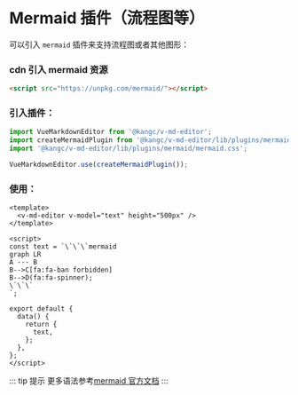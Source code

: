 # Mermaid 插件（流程图等）

可以引入 `mermaid` 插件来支持流程图或者其他图形：

<ClientOnly>
  <plugin-mermaid />
</ClientOnly>

### cdn 引入 mermaid 资源

```html
<script src="https://unpkg.com/mermaid/"></script>
```

### 引入插件：

```js
import VueMarkdownEditor from '@kangc/v-md-editor';
import createMermaidPlugin from '@kangc/v-md-editor/lib/plugins/mermaid/cdn';
import '@kangc/v-md-editor/lib/plugins/mermaid/mermaid.css';

VueMarkdownEditor.use(createMermaidPlugin());
```

### 使用：

```vue
<template>
  <v-md-editor v-model="text" height="500px" />
</template>

<script>
const text = `\`\`\`mermaid
graph LR
A --- B
B-->C[fa:fa-ban forbidden]
B-->D(fa:fa-spinner);
\`\`\`
`;

export default {
  data() {
    return {
      text,
    };
  },
};
</script>
```

::: tip 提示
更多语法参考[mermaid 官方文档](https://mermaid-js.github.io/mermaid/#/flowchart)
:::
